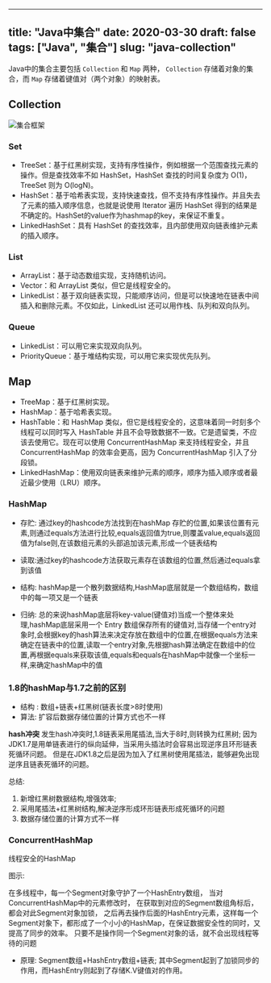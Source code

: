 
---
title: "Java中集合"
date: 2020-03-30
draft: false
tags: ["Java", "集合"]
slug: "java-collection"
---

Java中的集合主要包括 `Collection` 和 `Map` 两种，
`Collection` 存储着对象的集合，而 `Map` 存储着键值对（两个对象）的映射表。

## Collection
![集合框架](/myblog/posts/images/essays/集合框架.jpg)

### Set
- TreeSet：基于红黑树实现，支持有序性操作，例如根据一个范围查找元素的操作。但是查找效率不如 HashSet，HashSet 查找的时间复杂度为 O(1)，TreeSet 则为 O(logN)。
- HashSet：基于哈希表实现，支持快速查找，但不支持有序性操作。并且失去了元素的插入顺序信息，也就是说使用 Iterator 遍历 HashSet 得到的结果是不确定的。HashSet的value作为hashmap的key，来保证不重复。
- LinkedHashSet：具有 HashSet 的查找效率，且内部使用双向链表维护元素的插入顺序。

### List
- ArrayList：基于动态数组实现，支持随机访问。
- Vector：和 ArrayList 类似，但它是线程安全的。
- LinkedList：基于双向链表实现，只能顺序访问，但是可以快速地在链表中间插入和删除元素。不仅如此，LinkedList 还可以用作栈、队列和双向队列。

### Queue
- LinkedList：可以用它来实现双向队列。
- PriorityQueue：基于堆结构实现，可以用它来实现优先队列。

## Map
- TreeMap：基于红黑树实现。
- HashMap：基于哈希表实现。
- HashTable：和 HashMap 类似，但它是线程安全的，这意味着同一时刻多个线程可以同时写入 HashTable 并且不会导致数据不一致。它是遗留类，不应该去使用它。现在可以使用 ConcurrentHashMap 来支持线程安全，并且 ConcurrentHashMap 的效率会更高，因为 ConcurrentHashMap 引入了分段锁。
- LinkedHashMap：使用双向链表来维护元素的顺序，顺序为插入顺序或者最近最少使用（LRU）顺序。


### HashMap

- 存贮: 通过key的hashcode方法找到在hashMap 存贮的位置,如果该位置有元素,则通过equals方法进行比较,equals返回值为true,则覆盖value,equals返回值为false则,在该数组元素的头部追加该元素,形成一个链表结构

- 读取:通过key的hashcode方法获取元素存在该数组的位置,然后通过equals拿到该值

- 结构: hashMap是一个散列数据结构,HashMap底层就是一个数组结构，数组中的每一项又是一个链表

- 归纳: 总的来说hashMap底层将key-value(键值对)当成一个整体来处理,hashMap底层采用一个 Entry 数组保存所有的键值对,当存储一个entry对象时,会根据key的hash算法来决定存放在数组中的位置,在根据equals方法来确定在链表中的位置,读取一个entry对象,先根据hash算法确定在数组中的位置,再根据equals来获取该值,equals和equals在hashMap中就像一个坐标一样,来确定hashMap中的值


### 1.8的hashMap与1.7之前的区别
- 结构 :  数组+链表+红黑树(链表长度>8时使用)
- 算法:   扩容后数据存储位置的计算方式也不一样

**hash冲突** 
发生hash冲突时,1.8链表采用尾插法,当大于8时,则转换为红黑树;
因为JDK1.7是用单链表进行的纵向延伸，当采用头插法时会容易出现逆序且环形链表死循环问题。
但是在JDK1.8之后是因为加入了红黑树使用尾插法，能够避免出现逆序且链表死循环的问题。

总结:
1. 新增红黑树数据结构,增强效率;
2. 采用尾插法+红黑树结构,解决逆序形成环形链表形成死循环的问题
3. 数据存储位置的计算方式不一样

### ConcurrentHashMap
线程安全的HashMap

图示:

在多线程中，每一个Segment对象守护了一个HashEntry数组，
当对ConcurrentHashMap中的元素修改时，
在获取到对应的Segment数组角标后，都会对此Segment对象加锁，
之后再去操作后面的HashEntry元素，这样每一个Segment对象下，都形成了一个小小的HashMap，在保证数据安全性的同时，又提高了同步的效率。
只要不是操作同一个Segment对象的话，就不会出现线程等待的问题

- 原理: Segment数组+HashEntry数组+链表;
其中Segment起到了加锁同步的作用，而HashEntry则起到了存储K.V键值对的作用。
